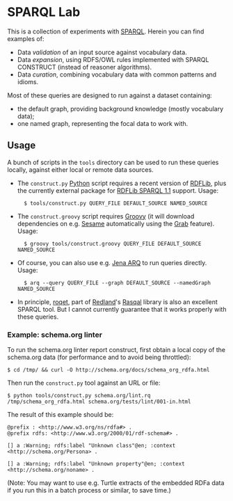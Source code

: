 SPARQL Lab
========================================================================

This is a collection of experiments with
[SPARQL](http://www.w3.org/TR/sparql11-query/).
Herein you can find examples of:

* Data *validation* of an input source against vocabulary data.
* Data *expansion*, using RDFS/OWL rules implemented with SPARQL CONSTRUCT
  (instead of reasoner algorithms).
* Data *curation*, combining vocabulary data with common patterns and idioms.

Most of these queries are designed to run against a dataset containing:

* the default graph, providing background knowledge (mostly vocabulary data);
* one named graph, representing the focal data to work with.


## Usage ##

A bunch of scripts in the `tools` directory can be used to run these queries
locally, against either local or remote data sources.

* The `construct.py` [Python](http://python.org/) script requires a recent
  version of
  [RDFLib](https://github.com/RDFLib/rdflib), plus the currently external
  package for [RDFLib SPARQL 1.1](https://github.com/RDFLib/rdflib-sparql)
  support. Usage:

        $ tools/construct.py QUERY_FILE DEFAULT_SOURCE NAMED_SOURCE

* The `construct.groovy` script requires [Groovy](http://groovy.codehaus.org/)
  (it will download dependencies on e.g. [Sesame](http://www.openrdf.org/)
  automatically using the [Grab](http://groovy.codehaus.org/Grape) feature).
  Usage:

        $ groovy tools/construct.groovy QUERY_FILE DEFAULT_SOURCE NAMED_SOURCE

* Of course, you can also use e.g. [Jena
  ARQ](http://jena.apache.org/documentation/query/index.html) to run queries
  directly. Usage:

        $ arq --query QUERY_FILE --graph DEFAULT_SOURCE --namedGraph NAMED_SOURCE

* In principle, [roqet](http://librdf.org/rasqal/roqet.html), part of
  [Redland](http://librdf.org/)'s [Rasqal](http://librdf.org/rasqal/) library
  is also an excellent SPARQL tool. But I cannot currently guarantee that it
  works properly with these queries.


### Example: schema.org linter ##

To run the schema.org linter report construct, first obtain a local copy of the
schema.org data (for performance and to avoid being throttled):

    $ cd /tmp/ && curl -O http://schema.org/docs/schema_org_rdfa.html

Then run the `construct.py` tool against an URL or file:

    $ python tools/construct.py schema.org/lint.rq /tmp/schema_org_rdfa.html schema.org/tests/lint/001-in.html

The result of this example should be:

    @prefix : <http://www.w3.org/ns/rdfa#> .
    @prefix rdfs: <http://www.w3.org/2000/01/rdf-schema#> .

    [] a :Warning; rdfs:label "Unknown class"@en; :context <http://schema.org/Persona> .

    [] a :Warning; rdfs:label "Unknown property"@en; :context <http://schema.org/noname> .

(Note: You may want to use e.g. Turtle extracts of the embedded RDFa data if you run
this in a batch process or similar, to save time.)

